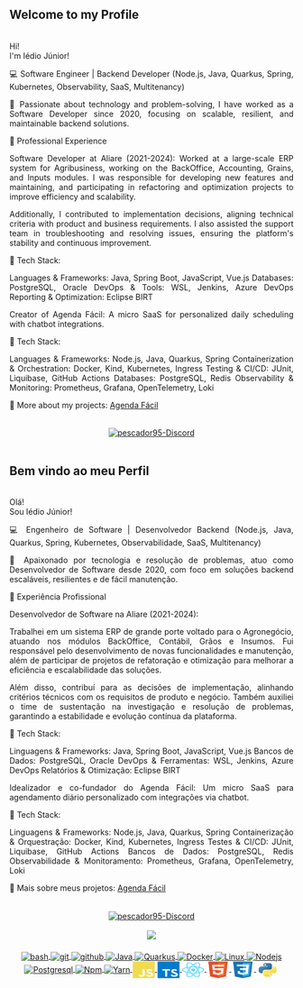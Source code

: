 ## Welcome to my Profile 
<div align="justify">
   
   <a >
      </br>
      Hi!<br/>
I'm Iédio Júnior!

💻 Software Engineer | Backend Developer (Node.js, Java, Quarkus, Spring, Kubernetes, Observability, SaaS, Multitenancy)

🚀 Passionate about technology and problem-solving, I have worked as a Software Developer since 2020, focusing on scalable, resilient, and maintainable backend solutions.

🔹 Professional Experience

Software Developer at Aliare (2021-2024):
Worked at a large-scale ERP system for Agribusiness, working on the BackOffice, Accounting, Grains, and Inputs modules. I was responsible for developing new features and maintaining, and participating in refactoring and optimization projects to improve efficiency and scalability.

Additionally, I contributed to implementation decisions, aligning technical criteria with product and business requirements. I also assisted the support team in troubleshooting and resolving issues, ensuring the platform's stability and continuous improvement.

🔧 Tech Stack:

Languages & Frameworks: Java, Spring Boot, JavaScript, Vue.js
Databases: PostgreSQL, Oracle
DevOps & Tools: WSL, Jenkins, Azure DevOps
Reporting & Optimization: Eclipse BIRT

Creator of Agenda Fácil: A micro SaaS for personalized daily scheduling with chatbot integrations.

🔧 Tech Stack:

Languages & Frameworks: Node.js, Java, Quarkus, Spring
Containerization & Orchestration: Docker, Kind, Kubernetes, Ingress
Testing & CI/CD: JUnit, Liquibase, GitHub Actions
Databases: PostgreSQL, Redis
Observability & Monitoring: Prometheus, Grafana, OpenTelemetry, Loki

📌 More about my projects: 
<a href="https://github.com/pescador95/agendafacil">Agenda Fácil</a>

</div>
      <br/>
       <div style="display: inline_block" align="center">
     <a href="https://discord.gg/3vw3y9R"> <img align="center" alt="pescador95-Discord" height="30" width="40" src="https://raw.githubusercontent.com/simple-icons/simple-icons/develop/icons/discord.svg"></a>
      </div>
      </br>
      
## Bem vindo ao meu Perfil
   <div align="justify">
    
   <a>
      </br>
      Olá!</br>
Sou Iédio Júnior!

   💻 Engenheiro de Software | Desenvolvedor Backend (Node.js, Java, Quarkus, Spring, Kubernetes, Observabilidade, SaaS, Multitenancy)

🚀 Apaixonado por tecnologia e resolução de problemas, atuo como Desenvolvedor de Software desde 2020, com foco em soluções backend escaláveis, resilientes e de fácil manutenção.

🔹 Experiência Profissional

Desenvolvedor de Software na Aliare (2021-2024):

Trabalhei em um sistema ERP de grande porte voltado para o Agronegócio, atuando nos módulos BackOffice, Contábil, Grãos e Insumos. Fui responsável pelo desenvolvimento de novas funcionalidades e manutenção, além de participar de projetos de refatoração e otimização para melhorar a eficiência e escalabilidade das soluções.

Além disso, contribuí para as decisões de implementação, alinhando critérios técnicos com os requisitos de produto e negócio. Também auxiliei o time de sustentação na investigação e resolução de problemas, garantindo a estabilidade e evolução contínua da plataforma.

🔧 Tech Stack:

Linguagens & Frameworks: Java, Spring Boot, JavaScript, Vue.js
Bancos de Dados: PostgreSQL, Oracle
DevOps & Ferramentas: WSL, Jenkins, Azure DevOps
Relatórios & Otimização: Eclipse BIRT

Idealizador e co-fundador do Agenda Fácil: Um micro SaaS para agendamento diário personalizado com integrações via chatbot.

🔧 Tech Stack:

Linguagens & Frameworks: Node.js, Java, Quarkus, Spring
Containerização & Orquestração: Docker, Kind, Kubernetes, Ingress
Testes & CI/CD: JUnit, Liquibase, GitHub Actions
Bancos de Dados: PostgreSQL, Redis
Observabilidade & Monitoramento: Prometheus, Grafana, OpenTelemetry, Loki

📌 Mais sobre meus projetos:
<a href="https://github.com/pescador95/agendafacil">Agenda Fácil</a>
   </div>
       </br>
      <div style="display: inline_block" align="center">
    <a href="https://discord.gg/3vw3y9R"> <img align="center" alt="pescador95-Discord" height="30" width="40" src="https://raw.githubusercontent.com/simple-icons/simple-icons/develop/icons/discord.svg"></a>
      </div>
      </br>
      
      
 
  <div align="center">
   <a href="https://github.com/pescador95">
  <img height="180em" src="https://github-readme-stats.vercel.app/api?username=pescador95&show_icons=true&theme=radical&include_all_commits=true&count_private=true" />
    <!--img height="180em" src="https://github-readme-stats.vercel.app/api/top-langs/?username=pescador95&layout=compact&langs_count=7&theme=radical"/-->
      </div>

        
<div style="display: inline_block" align="center" height="30" width="40"><br>
   <img align="center" alt="bash" height="30" width="40" src="https://cdn.jsdelivr.net/gh/devicons/devicon/icons/bash/bash-original.svg" />
   <img align="center" alt="git" height="30" width="40" src="https://cdn.jsdelivr.net/gh/devicons/devicon/icons/git/git-original.svg" />
   <img align="center" alt="github" height="30" width="40" src="https://cdn.jsdelivr.net/gh/devicons/devicon/icons/github/github-original.svg" />
   <img align="center" alt="Java" height="30" width="40" src="https://cdn.jsdelivr.net/gh/devicons/devicon/icons/java/java-original.svg">
   <img align="center" alt="Quarkus" height="30" width="40" src="https://www.svgrepo.com/show/354245/quarkus-icon.svg"/>
   <img align="center" alt="Docker" height="30" width="40" src="https://cdn.jsdelivr.net/gh/devicons/devicon/icons/docker/docker-original.svg" />
   <img align="center" alt="Linux" height="30" width="40" src="https://cdn.jsdelivr.net/gh/devicons/devicon/icons/linux/linux-plain.svg" />
   <img align="center" alt="Nodejs" height="30" width="40" src="https://cdn.jsdelivr.net/gh/devicons/devicon/icons/nodejs/nodejs-original.svg" />
   <img align="center" alt="Postgresql" height="30" width="40" src="https://cdn.jsdelivr.net/gh/devicons/devicon/icons/postgresql/postgresql-original.svg" />
   <img align="center" alt="Npm" height="30" width="40" src="https://cdn.jsdelivr.net/gh/devicons/devicon/icons/npm/npm-original-wordmark.svg" />
   <img align="center" alt="Yarn" height="30" width="40" src="https://cdn.jsdelivr.net/gh/devicons/devicon/icons/yarn/yarn-original.svg" />
  <img align="center" alt="Js" height="30" width="40" src="https://raw.githubusercontent.com/devicons/devicon/master/icons/javascript/javascript-plain.svg">
  <img align="center" alt="Ts" height="30" width="40" src="https://raw.githubusercontent.com/devicons/devicon/master/icons/typescript/typescript-plain.svg">
  <img align="center" alt="React" height="30" width="40" src="https://raw.githubusercontent.com/devicons/devicon/master/icons/react/react-original.svg">
  <img align="center" alt="HTML" height="30" width="40" src="https://raw.githubusercontent.com/devicons/devicon/master/icons/html5/html5-original.svg">
  <img align="center" alt="CSS" height="30" width="40" src="https://raw.githubusercontent.com/devicons/devicon/master/icons/css3/css3-original.svg">
  <img align="center" alt="Python" height="30" width="40" src="https://raw.githubusercontent.com/devicons/devicon/master/icons/python/python-original.svg">
  
</div>
 
